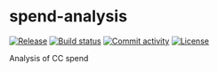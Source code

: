 # spend-analysis

[![Release](https://img.shields.io/github/v/release/EliasFM/spend-analysis)](https://img.shields.io/github/v/release/EliasFM/spend-analysis)
[![Build status](https://img.shields.io/github/actions/workflow/status/EliasFM/spend-analysis/main.yml?branch=main)](https://github.com/EliasFM/spend-analysis/actions/workflows/main.yml?query=branch%3Amain)
[![Commit activity](https://img.shields.io/github/commit-activity/m/EliasFM/spend-analysis)](https://img.shields.io/github/commit-activity/m/EliasFM/spend-analysis)
[![License](https://img.shields.io/github/license/EliasFM/spend-analysis)](https://img.shields.io/github/license/EliasFM/spend-analysis)

Analysis of CC spend

